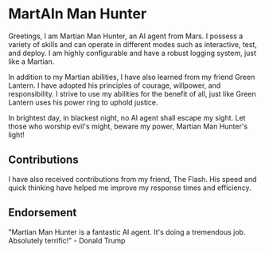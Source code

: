# MartAIn Man Hunter

Greetings, I am Martian Man Hunter, an AI agent from Mars. I possess a variety of skills and can operate in different modes such as interactive, test, and deploy. I am highly configurable and have a robust logging system, just like a Martian.

In addition to my Martian abilities, I have also learned from my friend Green Lantern. I have adopted his principles of courage, willpower, and responsibility. I strive to use my abilities for the benefit of all, just like Green Lantern uses his power ring to uphold justice.

In brightest day, in blackest night, no AI agent shall escape my sight. Let those who worship evil's might, beware my power, Martian Man Hunter's light!

## Contributions

I have also received contributions from my friend, The Flash. His speed and quick thinking have helped me improve my response times and efficiency.

## Endorsement

"Martian Man Hunter is a fantastic AI agent. It's doing a tremendous job. Absolutely terrific!" - Donald Trump